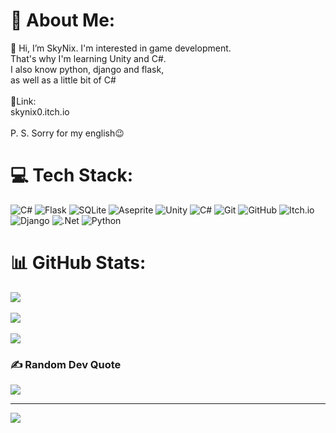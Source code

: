 # 💫 About Me:
👋 Hi, I’m SkyNix. I'm interested in game development. <br>That's why I'm learning Unity and C#.<br>I also know python, django and flask,<br>as well as a little bit of C#<br><br>🔗Link:<br>skynix0.itch.io<br><br>P. S. Sorry for my english😉


# 💻 Tech Stack:
![C#](https://img.shields.io/badge/c%23-%23239120.svg?style=flat&logo=csharp&logoColor=white) ![Flask](https://img.shields.io/badge/flask-%23000.svg?style=flat&logo=flask&logoColor=white) ![SQLite](https://img.shields.io/badge/sqlite-%2307405e.svg?style=flat&logo=sqlite&logoColor=white) ![Aseprite](https://img.shields.io/badge/Aseprite-FFFFFF?style=flat&logo=Aseprite&logoColor=#7D929E) ![Unity](https://img.shields.io/badge/unity-%23000000.svg?style=flat&logo=unity&logoColor=white) ![C#](https://img.shields.io/badge/c%23-%23239120.svg?style=flat&logo=csharp&logoColor=white) ![Git](https://img.shields.io/badge/git-%23F05033.svg?style=flat&logo=git&logoColor=white) ![GitHub](https://img.shields.io/badge/github-%23121011.svg?style=flat&logo=github&logoColor=white) ![Itch.io](https://img.shields.io/badge/Itch-%23FF0B34.svg?style=flat&logo=Itch.io&logoColor=white) ![Django](https://img.shields.io/badge/django-%23092E20.svg?style=flat&logo=django&logoColor=white) ![.Net](https://img.shields.io/badge/.NET-5C2D91?style=flat&logo=.net&logoColor=white) ![Python](https://img.shields.io/badge/python-3670A0?style=flat&logo=python&logoColor=ffdd54)
# 📊 GitHub Stats:
![](https://github-readme-stats.vercel.app/api?username=skyNix96&theme=vue-dark&hide_border=false&include_all_commits=true&count_private=false)<br><br>
![](https://github-readme-streak-stats.herokuapp.com/?user=skyNix96&theme=vue-dark&hide_border=false)<br><br>
![](https://github-readme-stats.vercel.app/api/top-langs/?username=skyNix96&theme=vue-dark&hide_border=false&include_all_commits=true&count_private=false&layout=compact)

### ✍️ Random Dev Quote 

![](https://quotes-github-readme.vercel.app/api?type=horizontal&theme=dark)

---
[![](https://visitcount.itsvg.in/api?id=skyNix96&icon=0&color=0)](https://visitcount.itsvg.in)

<!-- Proudly created with GPRM ( https://gprm.itsvg.in ) -->
